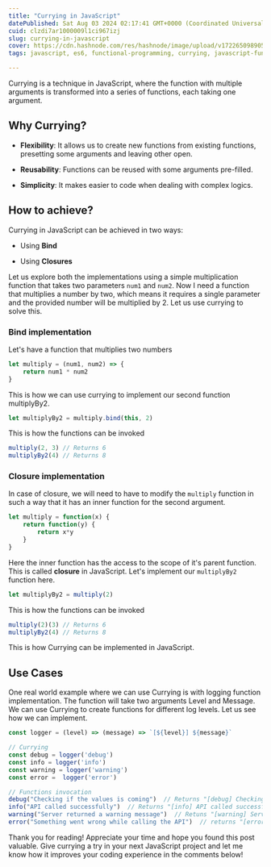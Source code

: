 ```yaml
---
title: "Currying in JavaScript"
datePublished: Sat Aug 03 2024 02:17:41 GMT+0000 (Coordinated Universal Time)
cuid: clzdi7ar1000009l1ci967izj
slug: currying-in-javascript
cover: https://cdn.hashnode.com/res/hashnode/image/upload/v1722650989054/6c63d917-26ff-4b8d-a9bf-ab7ffb67a6ac.png
tags: javascript, es6, functional-programming, currying, javascript-functions, closures-in-javascript

---
```


Currying is a technique in JavaScript, where the function with multiple arguments is transformed into a series of functions, each taking one argument.

## Why Currying?

* **Flexibility**: It allows us to create new functions from existing functions, presetting some arguments and leaving other open.
    
* **Reusability**: Functions can be reused with some arguments pre-filled.
    
* **Simplicity**: It makes easier to code when dealing with complex logics.
    

## How to achieve?

Currying in JavaScript can be achieved in two ways:

* Using **Bind**
    
* Using **Closures**
    

Let us explore both the implementations using a simple multiplication function that takes two parameters `num1` and `num2`. Now I need a function that multiplies a number by two, which means it requires a single parameter and the provided number will be multiplied by 2. Let us use currying to solve this.

### Bind implementation

Let's have a function that multiplies two numbers

```javascript
let multiply = (num1, num2) => {
    return num1 * num2
}
```

This is how we can use currying to implement our second function multiplyBy2.

```javascript
let multiplyBy2 = multiply.bind(this, 2)
```

This is how the functions can be invoked

```javascript
multiply(2, 3) // Returns 6
multiplyBy2(4) // Returns 8
```

### Closure implementation

In case of closure, we will need to have to modify the `multiply` function in such a way that it has an inner function for the second argument.

```javascript
let multiply = function(x) {
    return function(y) {
        return x*y
    }
}
```

Here the inner function has the access to the scope of it's parent function. This is called **closure** in JavaScript. Let's implement our `multiplyBy2` function here.

```javascript
let multiplyBy2 = multiply(2)
```

This is how the functions can be invoked

```javascript
multiply(2)(3) // Returns 6
multiplyBy2(4) // Returns 8
```

This is how Currying can be implemented in JavaScript.

## Use Cases

One real world example where we can use Currying is with logging function implementation. The function will take two arguments Level and Message. We can use Currying to create functions for different log levels. Let us see how we can implement.

```javascript
const logger = (level) => (message) => `[${level}] ${message}`

// Currying
const debug = logger('debug')
const info = logger('info')
const warning = logger('warning')
const error =  logger('error')

// Functions invocation
debug("Checking if the values is coming")  // Returns "[debug] Checking if the values is coming"
info("API called successfully")  // Returns "[info] API called successfully"
warning("Server returned a warning message")  // Retuns "[warning] Server returned a warning message"
error("Something went wrong while calling the API")  // returns "[error] Something went wrong while calling the API"
```

Thank you for reading! Appreciate your time and hope you found this post valuable. Give currying a try in your next JavaScript project and let me know how it improves your coding experience in the comments below!